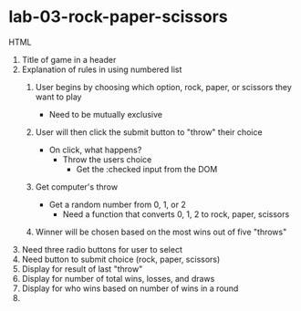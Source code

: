 # lab-03-rock-paper-scissors

HTML 

1) Title of game in a header
2) Explanation of rules in using numbered list
   1) User begins by choosing which option, rock, paper, or scissors they want to play
      * Need to be mutually exclusive
   2) User will then click the submit button to "throw" their choice
      * On click, what happens?
         - Throw the users choice
            - Get the :checked input from the DOM 
   3) Get computer's throw
      * Get a random number from 0, 1, or 2
         - Need a function that converts 0, 1, 2 to rock, paper, scissors


   3) Winner will be chosen based on the most wins out of five "throws"
3) Need three radio buttons for user to select
4) Need button to submit choice (rock, paper, scissors)
5) Display for result of last "throw"
6) Display for number of total wins, losses, and draws
7) Display for who wins based on number of wins in a round
8) 